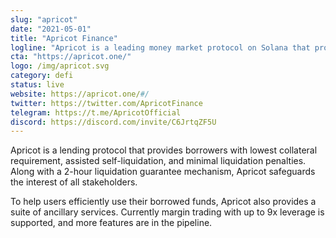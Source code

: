 ```yaml
---
slug: "apricot"
date: "2021-05-01"
title: "Apricot Finance"
logline: "Apricot is a leading money market protocol on Solana that provides a suite of services centered around lending and borrowing"
cta: "https://apricot.one/"
logo: /img/apricot.svg
category: defi
status: live
website: https://apricot.one/#/
twitter: https://twitter.com/ApricotFinance
telegram: https://t.me/ApricotOfficial
discord: https://discord.com/invite/C6JrtqZF5U
---
```


Apricot is a lending protocol that provides borrowers with lowest collateral requirement, assisted self-liquidation, and minimal liquidation penalties. Along with a 2-hour liquidation guarantee mechanism, Apricot safeguards the interest of all stakeholders.

To help users efficiently use their borrowed funds, Apricot also provides a suite of ancillary services. Currently margin trading with up to 9x leverage is supported, and more features are in the pipeline.
